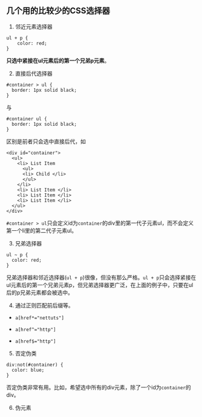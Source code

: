 ## 几个用的比较少的CSS选择器

1. 邻近元素选择器

```
ul + p {
    color: red;
}
```

**只选中紧接在ul元素后的第一个兄弟p元素**。

2. 直接后代选择器

```
#container > ul {
  border: 1px solid black;
}
```
与
```
#container ul {
  border: 1px solid black;
}
```
区别是前者只会选中直接后代，如
```
<div id="container">
  <ul>
    <li> List Item
      <ul>
      <li> Child </li>
      </ul>
    </li>
    <li> List Item </li>
    <li> List Item </li>
    <li> List Item </li>
  </ul>
</div>
```
`#container > ul`只会定义id为`container`的div里的第一代子元素ul，而不会定义第一个li里的第二代子元素ul。

3. 兄弟选择器
```
ul ~ p {
  color: red;
}
```
兄弟选择器和邻近选择器(`ul + p`)很像，但没有那么严格。`ul + p`只会选择紧接在ul元素后的第一个兄弟元素p，但兄弟选择器更广泛，在上面的例子中，只要在ul后的p兄弟元素都会被选中。

4. 通过正则匹配前后缀等。
- 
  ``` 
  a[href*="nettuts"]
  ```
- 
  ```
  a[href^="http"]
  ```
- 
  ```
  a[href$="http"]
  ```



5. 否定伪类
```
div:not(#container) {
  color: blue;
}
```
否定伪类非常有用。比如，希望选中所有的div元素，除了一个id为`container`的div。

6. 伪元素